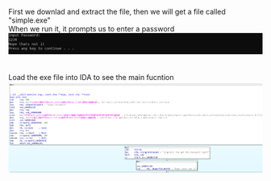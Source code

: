 First we downlad and extract the file, then we will get a file called "simple.exe"  
When we run it, it prompts us to enter a password  
![wrong](wrong.png)  
<br><br>
Load the exe file into IDA to see the main fucntion  
![main](main.png)
